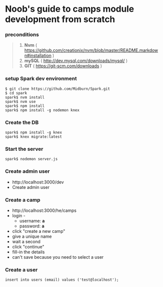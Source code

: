 # Noob's guide to camps module development from scratch

### preconditions
>1. **Nvm** ( https://github.com/creationix/nvm/blob/master/README.markdown#installation )
>2. **mySQL** ( http://dev.mysql.com/downloads/mysql/ )
>3. **GIT** ( https://git-scm.com/downloads )

### setup Spark dev environment

```
$ git clone https://github.com/Midburn/Spark.git
$ cd spark
spark$ nvm install
spark$ nvm use
spark$ npm install
spark$ npm install -g nodemon knex
```

### Create the DB

```
spark$ npm install -g knex
spark$ knex migrate:latest
```

### Start the server

```
spark$ nodemon server.js
```

### Create admin user

* http://localhost:3000/dev
* Create admin user

### Create a camp

* http://localhost:3000/he/camps
* login -
  * username: **a**
  * password: **a**
* click "create a new camp"
* give a unique name
* wait a second
* click "continue"
* fill-in the details
* can't save because you need to select a user

### Create a user

```
insert into users (email) values ('test@localhost');
```
